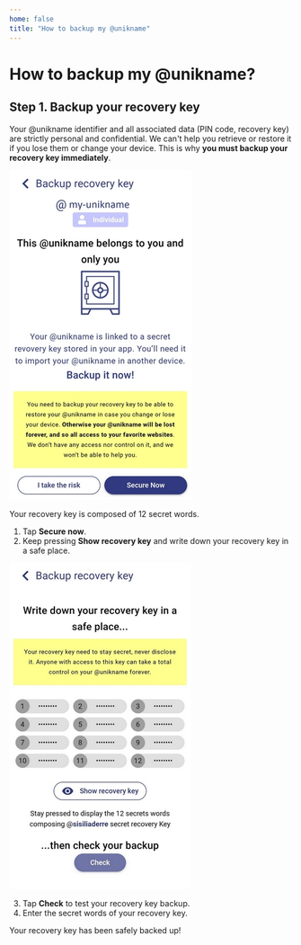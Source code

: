 ```yaml
---
home: false
title: "How to backup my @unikname"
---
```


# How to backup my @unikname?



## Step 1. Backup your recovery key

Your @unikname identifier and all associated data (PIN code, recovery key) are strictly personal and confidential. We can't help you retrieve or restore it if you lose them or change your device. This is why **you must backup your recovery key immediately**. 

<hpicture>![RecoveryKeyBackup](./images/RecoveryKeyBackup.jpg)</hpicture>

Your recovery key is composed of 12 secret words.

1. Tap **Secure now**.
2. Keep pressing **Show recovery key** and write down your recovery key in a safe place.
  
<hpicture caption="Recovery key backup">![uniknameRecoveryKey](./images/uniknameRecoveryKey.jpg)</hpicture>

3. Tap **Check** to test your recovery key backup.
4. Enter the secret words of your recovery key.

Your recovery key has been safely backed up!

